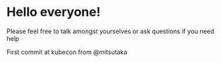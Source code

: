 # Hello everyone!

Please feel free to talk amongst yourselves or ask questions if you need help

First commit at kubecon from @mitsutaka